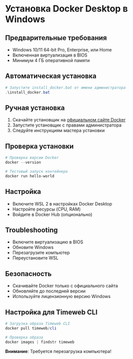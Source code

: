 # Установка Docker Desktop в Windows

## Предварительные требования
- Windows 10/11 64-bit Pro, Enterprise, или Home
- Включенная виртуализация в BIOS
- Минимум 4 ГБ оперативной памяти

## Автоматическая установка
```powershell
# Запустите install_docker.bat от имени администратора
.\install_docker.bat
```

## Ручная установка
1. Скачайте установщик на [официальном сайте Docker](https://www.docker.com/products/docker-desktop)
2. Запустите установщик с правами администратора
3. Следуйте инструкциям мастера установки

## Проверка установки
```powershell
# Проверка версии Docker
docker --version

# Тестовый запуск контейнера
docker run hello-world
```

## Настройка
- Включите WSL 2 в настройках Docker Desktop
- Настройте ресурсы (CPU, RAM)
- Войдите в Docker Hub (опционально)

## Troubleshooting
- Включите виртуализацию в BIOS
- Обновите Windows
- Перезагрузите компьютер
- Переустановите WSL

## Безопасность
- Скачивайте Docker только с официального сайта
- Обновляйте до последней версии
- Используйте лицензионную версию Windows

## Настройка для Timeweb CLI
```powershell
# Загрузка образа Timeweb CLI
docker pull timeweb/cli

# Проверка образа
docker images | findstr timeweb
```

**Внимание**: Требуется перезагрузка компьютера!
